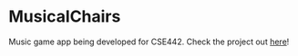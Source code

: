 # MusicalChairs
Music game app being developed for CSE442. Check the project out [here](https://ubcse442-musicalchairs.herokuapp.com/)!
